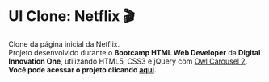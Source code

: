 # UI Clone: Netflix 🎬
 Clone da página inicial da Netflix.   
 Projeto desenvolvido durante o **Bootcamp HTML Web Developer** da **Digital Innovation One**, utilizando HTML5, CSS3 e jQuery com [Owl Carousel 2](https://owlcarousel2.github.io/OwlCarousel2/).   
 **Você pode acessar o projeto clicando [aqui](http://devmagno.github.io/ui-clone-netflix).**
